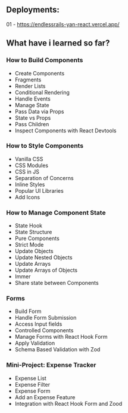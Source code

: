 ## Deployments: 
01 - https://endlessrails-yan-react.vercel.app/</li>

## What have i learned so far?

### How to Build Components

<ul>
   <li>Create Components</li>
   <li>Fragments</li>
   <li>Render Lists</li>
   <li>Conditional Rendering</li>
   <li>Handle Events</li>
   <li>Manage State</li>
   <li>Pass Data via Props</li>
   <li>State vs Props</li>
   <li>Pass Children</li>
   <li>Inspect Components with React Devtools</li>
</ul>

### How to Style Components

<ul>
   <li>Vanilla CSS</li>
   <li>CSS Modules</li>
   <li>CSS in JS</li>
   <li>Separation of Concerns</li>
   <li>Inline Styles</li>
   <li>Popular UI Libraries</li>
   <li>Add Icons</li>
</ul>

### How to Manage Component State

<ul>
   <li>State Hook</li>
   <li>State Structure</li>
   <li>Pure Components</li>
   <li>Strict Mode</li>
   <li>Update Objects</li>
   <li>Update Nested Objects</li>
   <li>Update Arrays</li>
   <li>Update Arrays of Objects</li>
   <li>Immer</li>
   <li>Share state between Components</li>
</ul>

### Forms
<ul>
   <li>Build Form</li>
   <li>Handle Form Submission</li>
   <li>Access Input fields</li>
   <li>Controlled Components</li>
   <li>Manage Forms with React Hook Form</li>
   <li>Apply Validation</li>
   <li>Schema Based Validation with Zod</li>
</ul>

### Mini-Project: Expense Tracker
<ul>
   <li>Expense List</li>
   <li>Expense Filter</li>
   <li>Expense Form</li>
   <li>Add an Expense Feature</li>
   <li>Integration with React Hook Form and Zood</li>
</ul>
